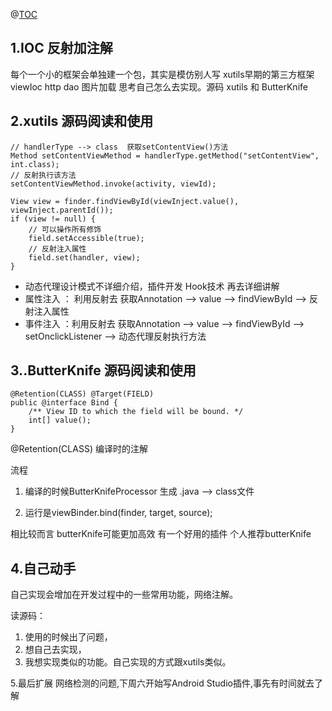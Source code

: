 @[TOC](IOC注解框架)


## 1.IOC  反射加注解

每个一个小的框架会单独建一个包，其实是模仿别人写 xutils早期的第三方框架 viewIoc  http   dao  图片加载  思考自己怎么去实现。源码   xutils 和 ButterKnife


## 2.xutils 源码阅读和使用

```
// handlerType --> class  获取setContentView()方法
Method setContentViewMethod = handlerType.getMethod("setContentView", int.class);
// 反射执行该方法
setContentViewMethod.invoke(activity, viewId);
```

```
View view = finder.findViewById(viewInject.value(), viewInject.parentId());
if (view != null) {
    // 可以操作所有修饰
    field.setAccessible(true);
    // 反射注入属性
    field.set(handler, view);
}
```

- 动态代理设计模式不详细介绍，插件开发 Hook技术 再去详细讲解     
- 属性注入 ： 利用反射去  获取Annotation --> value --> findViewById  --> 反射注入属性  
- 事件注入 ：利用反射去  获取Annotation --> value --> findViewById  -->  setOnclickListener --> 动态代理反射执行方法



## 3..ButterKnife 源码阅读和使用

```
@Retention(CLASS) @Target(FIELD)
public @interface Bind {  
    /** View ID to which the field will be bound. */  
    int[] value();
}
```

@Retention(CLASS) 编译时的注解



流程   
1. 编译的时候ButterKnifeProcessor  生成 .java  --> class文件

2. 运行是viewBinder.bind(finder, target, source);



相比较而言  butterKnife可能更加高效  有一个好用的插件   个人推荐butterKnife


## 4.自己动手
自己实现会增加在开发过程中的一些常用功能，网络注解。

读源码：
1. 使用的时候出了问题，
2. 想自己去实现，
3. 我想实现类似的功能。自己实现的方式跟xutils类似。




5.最后扩展
网络检测的问题,下周六开始写Android Studio插件,事先有时间就去了解



 


      
     
 

